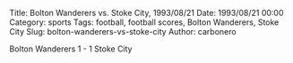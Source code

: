 Title: Bolton Wanderers vs. Stoke City, 1993/08/21
Date: 1993/08/21 00:00
Category: sports
Tags: football, football scores, Bolton Wanderers, Stoke City
Slug: bolton-wanderers-vs-stoke-city
Author: carbonero


Bolton Wanderers 1 - 1 Stoke City
